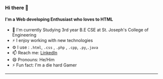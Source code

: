 
<!--
**AE-Emmanuel/AE-Emmanuel** is a ✨ _special_ ✨ repository because its `Emmanuel/README.md` (this file) appears on your GitHub profile.

Here are some ideas to get you started:

- 🔭 I’m currently working on ...
- 🌱 I’m currently learning ...
- 👯 I’m looking to collaborate on ...
- 🤔 I’m looking for help with ...
- 💬 Ask me about ...
- 📫 How to reach me: ...
- 😄 Pronouns: ...
- ⚡ Fun fact: ...
-->

### Hi there 👋


#### I'm a Web developing Enthusiast who loves to HTML 

- 🏢 I'm currently Studying 3rd year B.E CSE at St. Joseph's College of Engineering
- ⚡️ I enjoy working with new technologies
- ⚙️ I use : `.html`, `.css` , `.php` , `.cpp`, `.py`,`.java`
- 📫 Reach me: [LinkedIn](https://www.linkedin.com/in/sam-emmanuel-1b0397247/)
- 😄 Pronouns: He/Him
- ⚡️ Fun fact: I'm a die hard Gamer

---
